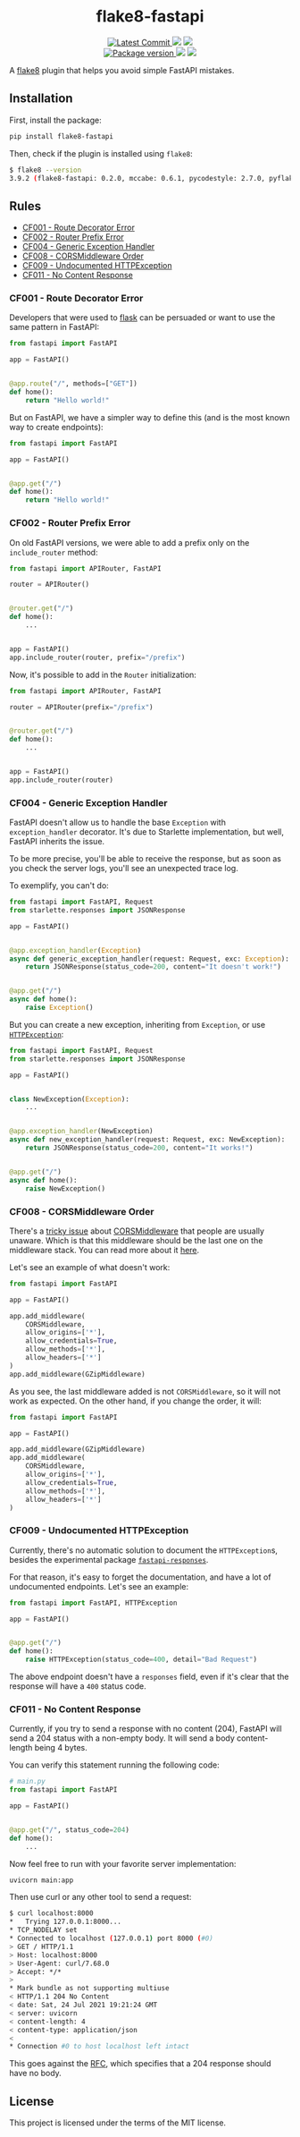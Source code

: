 <h1 align="center">
    <strong>flake8-fastapi</strong>
</h1>
<p align="center">
    <a href="https://github.com/Kludex/flake8-fastapi" target="_blank">
        <img src="https://img.shields.io/github/last-commit/Kludex/flake8-fastapi" alt="Latest Commit">
    </a>
        <img src="https://img.shields.io/github/workflow/status/Kludex/flake8-fastapi/Test">
        <img src="https://img.shields.io/codecov/c/github/Kludex/flake8-fastapi">
    <br />
    <a href="https://pypi.org/project/flake8-fastapi" target="_blank">
        <img src="https://img.shields.io/pypi/v/flake8-fastapi" alt="Package version">
    </a>
    <img src="https://img.shields.io/pypi/pyversions/flake8-fastapi">
    <img src="https://img.shields.io/github/license/Kludex/flake8-fastapi">
</p>

A [flake8](https://flake8.pycqa.org/en/latest/index.html) plugin that helps you avoid simple FastAPI mistakes.

## Installation

First, install the package:

``` bash
pip install flake8-fastapi
```

Then, check if the plugin is installed using `flake8`:

``` bash
$ flake8 --version
3.9.2 (flake8-fastapi: 0.2.0, mccabe: 0.6.1, pycodestyle: 2.7.0, pyflakes: 2.3.1) CPython 3.8.11 on Linux
```

## Rules

<!-- prettier-ignore-start -->
  - [CF001 - Route Decorator Error](#cf001---route-decorator-error)
  - [CF002 - Router Prefix Error](#cf002---router-prefix-error)
  - [CF004 - Generic Exception Handler](#cf004---generic-exception-handler)
  - [CF008 - CORSMiddleware Order](#cf008---corsmiddleware-order)
  - [CF009 - Undocumented HTTPException](#cf009---undocumented-httpexception)
  - [CF011 - No Content Response](#cf011---no-content-response)
<!-- prettier-ignore-end -->

### CF001 - Route Decorator Error

Developers that were used to [flask](https://flask.palletsprojects.com/en/2.0.x/) can be persuaded or want to use the same pattern in FastAPI:

```python
from fastapi import FastAPI

app = FastAPI()


@app.route("/", methods=["GET"])
def home():
    return "Hello world!"
```

But on FastAPI, we have a simpler way to define this (and is the most known way to create endpoints):

```python
from fastapi import FastAPI

app = FastAPI()


@app.get("/")
def home():
    return "Hello world!"
```

### CF002 - Router Prefix Error

On old FastAPI versions, we were able to add a prefix only on the `include_router` method:

```python
from fastapi import APIRouter, FastAPI

router = APIRouter()


@router.get("/")
def home():
    ...


app = FastAPI()
app.include_router(router, prefix="/prefix")
```

Now, it's possible to add in the `Router` initialization:

```python
from fastapi import APIRouter, FastAPI

router = APIRouter(prefix="/prefix")


@router.get("/")
def home():
    ...


app = FastAPI()
app.include_router(router)
```

### CF004 - Generic Exception Handler

FastAPI doesn't allow us to handle the base `Exception` with `exception_handler` decorator.
It's due to Starlette implementation, but well, FastAPI inherits the issue.

To be more precise, you'll be able to receive the response, but as soon as you check the server logs, you'll see an unexpected trace log.

To exemplify, you can't do:

```python
from fastapi import FastAPI, Request
from starlette.responses import JSONResponse

app = FastAPI()


@app.exception_handler(Exception)
async def generic_exception_handler(request: Request, exc: Exception):
    return JSONResponse(status_code=200, content="It doesn't work!")


@app.get("/")
async def home():
    raise Exception()
```

But you can create a new exception, inheriting from `Exception`, or use [`HTTPException`](https://fastapi.tiangolo.com/tutorial/handling-errors/#use-httpexception):

```python
from fastapi import FastAPI, Request
from starlette.responses import JSONResponse

app = FastAPI()


class NewException(Exception):
    ...


@app.exception_handler(NewException)
async def new_exception_handler(request: Request, exc: NewException):
    return JSONResponse(status_code=200, content="It works!")


@app.get("/")
async def home():
    raise NewException()

```


### CF008 - CORSMiddleware Order

There's a [tricky issue](https://github.com/tiangolo/fastapi/issues/1663) about [CORSMiddleware](https://www.starlette.io/middleware/#corsmiddleware) that people are usually unaware. Which is that this middleware should be the last one on the middleware stack. You can read more about it [here](https://github.com/tiangolo/fastapi/issues/1663).

Let's see an example of what doesn't work:

```python
from fastapi import FastAPI

app = FastAPI()

app.add_middleware(
    CORSMiddleware,
    allow_origins=['*'],
    allow_credentials=True,
    allow_methods=['*'],
    allow_headers=['*']
)
app.add_middleware(GZipMiddleware)
```

As you see, the last middleware added is not `CORSMiddleware`, so it will not work as expected. On the other hand, if you change the order, it will:

```python
from fastapi import FastAPI

app = FastAPI()

app.add_middleware(GZipMiddleware)
app.add_middleware(
    CORSMiddleware,
    allow_origins=['*'],
    allow_credentials=True,
    allow_methods=['*'],
    allow_headers=['*']
)
```

### CF009 - Undocumented HTTPException

Currently, there's no automatic solution to document the `HTTPException`s, besides the experimental package [`fastapi-responses`](https://github.com/Kludex/fastapi-responses).

For that reason, it's easy to forget the documentation, and have a lot of undocumented endpoints. Let's see an example:

```python
from fastapi import FastAPI, HTTPException

app = FastAPI()


@app.get("/")
def home():
    raise HTTPException(status_code=400, detail="Bad Request")
```

The above endpoint doesn't have a `responses` field, even if it's clear that the response will have a `400` status code.

### CF011 - No Content Response

Currently, if you try to send a response with no content (204), FastAPI will send a 204 status with a non-empty body.
It will send a body content-length being 4 bytes.

You can verify this statement running the following code:

```python
# main.py
from fastapi import FastAPI

app = FastAPI()


@app.get("/", status_code=204)
def home():
    ...
```

Now feel free to run with your favorite server implementation:

```bash
uvicorn main:app
```

Then use curl or any other tool to send a request:

```bash
$ curl localhost:8000
*   Trying 127.0.0.1:8000...
* TCP_NODELAY set
* Connected to localhost (127.0.0.1) port 8000 (#0)
> GET / HTTP/1.1
> Host: localhost:8000
> User-Agent: curl/7.68.0
> Accept: */*
>
* Mark bundle as not supporting multiuse
< HTTP/1.1 204 No Content
< date: Sat, 24 Jul 2021 19:21:24 GMT
< server: uvicorn
< content-length: 4
< content-type: application/json
<
* Connection #0 to host localhost left intact
```

This goes against the [RFC](https://tools.ietf.org/html/rfc7231#section-6.3.5), which specifies that a 204 response should have no body.

## License

This project is licensed under the terms of the MIT license.
